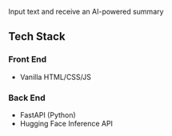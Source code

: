 Input text and receive an AI-powered summary

## Tech Stack

### Front End

- Vanilla HTML/CSS/JS

### Back End

- FastAPI (Python)
- Hugging Face Inference API
